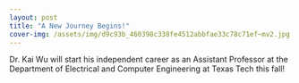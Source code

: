 ```yaml
---
layout: post
title: "A New Journey Begins!"
cover-img: /assets/img/d9c93b_460398c338fe4512abbfae33c78c71ef~mv2.jpg
---
```

Dr. Kai Wu will start his independent career as an Assistant Professor at the Department of Electrical and Computer Engineering at Texas Tech this fall!